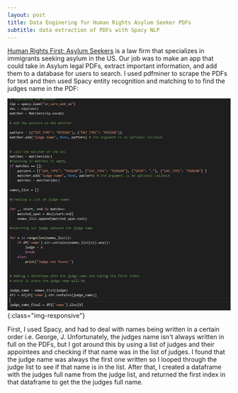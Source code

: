 ```yaml
---
layout: post
title: Data Enginering for Human Rights Asylum Seeker PDFs
subtitle: data extraction of PDFs with Spacy NLP
---
```



[Human Rights First: Asylum Seekers](https://www.humanrightsfirst.org/asylum) is a law firm that specializes in immigrants seeking asylum in the US. Our job was to make an app that could take in Asylum legal PDFs, extract important information, and add them to a database for users to search. I used pdfminer to scrape the PDFs for text and then used Spacy entity recognition and matching to to find the judges name in the PDF:


![Scraper](/img/judge_scraper.JPG){:class="img-responsive"}


First, I used Spacy, and had to deal with names being written in a certain order i.e. George, J. Unfortunately, the judges name isn't always written in full on the PDFs, but I got around this by using a list of judges and their appointees and checking if that name was in the list of judges. I found that the judge name was always the first one written so I looped through the judge list to see if that name is in the list. After that, I created a dataframe with the judges full name from the judge list, and returned the first index in that dataframe to get the the judges full name.



